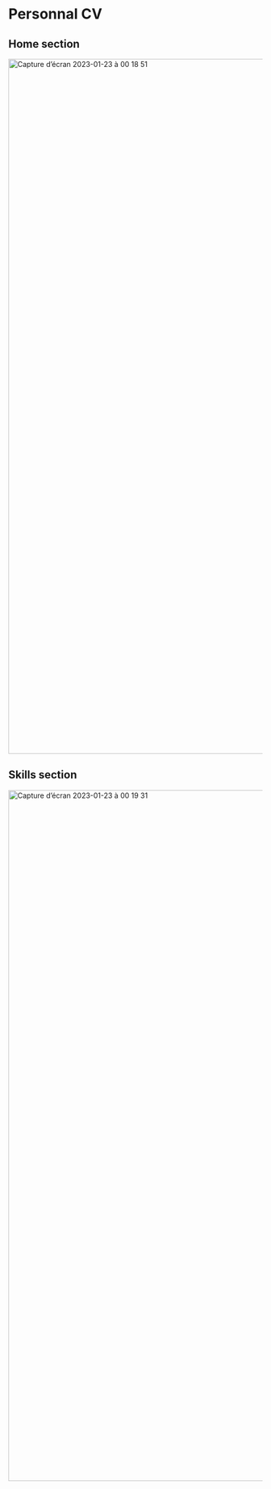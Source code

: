 # Personnal CV


## Home section
<img width="1377" alt="Capture d’écran 2023-01-23 à 00 18 51" src="https://user-images.githubusercontent.com/86270481/213945799-b1d11044-d521-4982-9d22-b9adadee05ba.png">

## Skills section
<img width="1369" alt="Capture d’écran 2023-01-23 à 00 19 31" src="https://user-images.githubusercontent.com/86270481/213945844-502c9b0e-3586-4159-9aa6-7aa3fcf38bf5.png">
